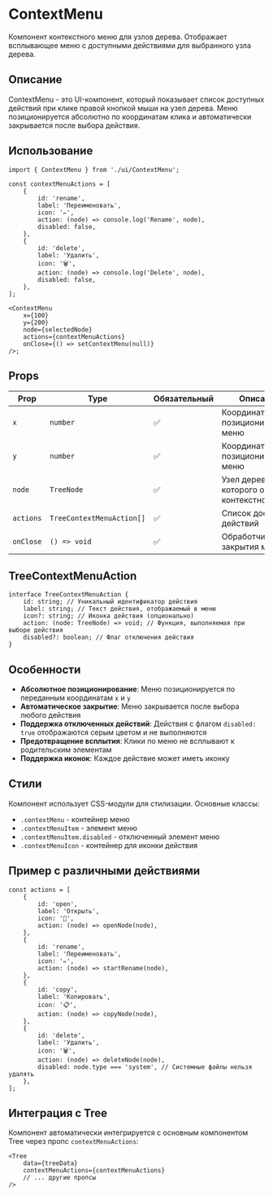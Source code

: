 # ContextMenu

Компонент контекстного меню для узлов дерева. Отображает всплывающее меню с доступными действиями для выбранного узла дерева.

## Описание

ContextMenu - это UI-компонент, который показывает список доступных действий при клике правой кнопкой мыши на узел дерева. Меню позиционируется абсолютно по координатам клика и автоматически закрывается после выбора действия.

## Использование

```tsx
import { ContextMenu } from './ui/ContextMenu';

const contextMenuActions = [
    {
        id: 'rename',
        label: 'Переименовать',
        icon: '✏️',
        action: (node) => console.log('Rename', node),
        disabled: false,
    },
    {
        id: 'delete',
        label: 'Удалить',
        icon: '🗑️',
        action: (node) => console.log('Delete', node),
        disabled: false,
    },
];

<ContextMenu
    x={100}
    y={200}
    node={selectedNode}
    actions={contextMenuActions}
    onClose={() => setContextMenu(null)}
/>;
```

## Props

| Prop      | Type                      | Обязательный | Описание                                           |
| --------- | ------------------------- | ------------ | -------------------------------------------------- |
| `x`       | `number`                  | ✅           | Координата X для позиционирования меню             |
| `y`       | `number`                  | ✅           | Координата Y для позиционирования меню             |
| `node`    | `TreeNode`                | ✅           | Узел дерева, для которого открыто контекстное меню |
| `actions` | `TreeContextMenuAction[]` | ✅           | Список доступных действий                          |
| `onClose` | `() => void`              | ✅           | Обработчик закрытия меню                           |

## TreeContextMenuAction

```tsx
interface TreeContextMenuAction {
    id: string; // Уникальный идентификатор действия
    label: string; // Текст действия, отображаемый в меню
    icon?: string; // Иконка действия (опционально)
    action: (node: TreeNode) => void; // Функция, выполняемая при выборе действия
    disabled?: boolean; // Флаг отключения действия
}
```

## Особенности

- **Абсолютное позиционирование**: Меню позиционируется по переданным координатам `x` и `y`
- **Автоматическое закрытие**: Меню закрывается после выбора любого действия
- **Поддержка отключенных действий**: Действия с флагом `disabled: true` отображаются серым цветом и не выполняются
- **Предотвращение всплытия**: Клики по меню не всплывают к родительским элементам
- **Поддержка иконок**: Каждое действие может иметь иконку

## Стили

Компонент использует CSS-модули для стилизации. Основные классы:

- `.contextMenu` - контейнер меню
- `.contextMenuItem` - элемент меню
- `.contextMenuItem.disabled` - отключенный элемент меню
- `.contextMenuIcon` - контейнер для иконки действия

## Пример с различными действиями

```tsx
const actions = [
    {
        id: 'open',
        label: 'Открыть',
        icon: '📂',
        action: (node) => openNode(node),
    },
    {
        id: 'rename',
        label: 'Переименовать',
        icon: '✏️',
        action: (node) => startRename(node),
    },
    {
        id: 'copy',
        label: 'Копировать',
        icon: '📋',
        action: (node) => copyNode(node),
    },
    {
        id: 'delete',
        label: 'Удалить',
        icon: '🗑️',
        action: (node) => deleteNode(node),
        disabled: node.type === 'system', // Системные файлы нельзя удалять
    },
];
```

## Интеграция с Tree

Компонент автоматически интегрируется с основным компонентом Tree через пропс `contextMenuActions`:

```tsx
<Tree
    data={treeData}
    contextMenuActions={contextMenuActions}
    // ... другие пропсы
/>
```
